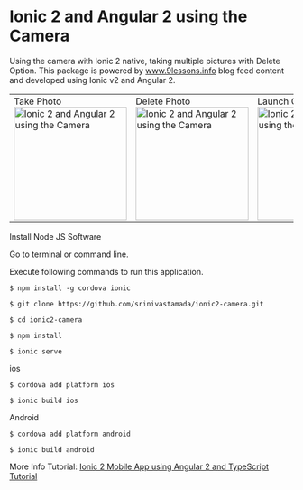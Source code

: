 # Ionic 2 and Angular 2 using the Camera
Using the camera with Ionic 2 native, taking multiple pictures with Delete Option. This package is powered by www.9lessons.info blog feed content and developed using Ionic v2 and Angular 2.   

<table><tr>
<td width="25%">
Take Photo
<img src="https://i.imgur.com/UlVvNXR.png" width="200" alt="Ionic 2 and Angular 2 using the Camera">
</td>
<td width="25%">
Delete Photo
<img src="https://i.imgur.com/e9lVWjb.png" width="200" alt="Ionic 2 and Angular 2 using the Camera">
</td>
<td width="25%">
Launch Camera
<img src="https://i.imgur.com/EfCfd61.png" width="200" alt="Ionic 2 and Angular 2 using the Camera">
</td>
<td width="25%">
Use Photo
<img src="https://i.imgur.com/9DKrkwA.png" width="200" alt="Ionic 2 and Angular 2 using the Camera">
</td>
</tr></table>

Install Node JS Software

Go to terminal or command line.

Execute following commands to run this application.

```
$ npm install -g cordova ionic

$ git clone https://github.com/srinivastamada/ionic2-camera.git

$ cd ionic2-camera

$ npm install

$ ionic serve

```

ios
```
$ cordova add platform ios

$ ionic build ios

```

Android
```
$ cordova add platform android

$ ionic build android

```

More Info Tutorial: <a href="http://www.9lessons.info/2017/01/ionic-2-mobile-app-using-angular-2-and.html">Ionic 2 Mobile App using Angular 2 and TypeScript Tutorial</a>